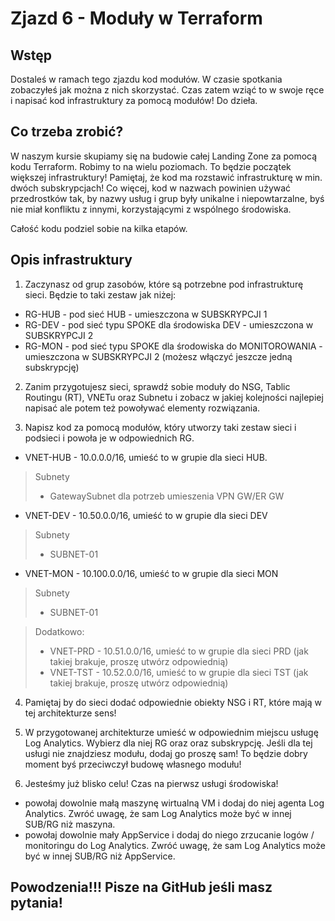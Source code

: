 # Zjazd 6 - Moduły w Terraform

## Wstęp 
Dostaleś w ramach tego zjazdu kod modułów. W czasie spotkania zobaczyłeś jak można z nich skorzystać. Czas zatem wziąć to w swoje ręce i napisać kod infrastruktury za pomocą modułów!  Do dzieła.

## Co trzeba zrobić?

W naszym kursie skupiamy się na budowie całej Landing Zone za pomocą kodu Terraform. Robimy to na wielu poziomach. To będzie początek większej infrastruktury!
Pamiętaj, że kod ma rozstawić infrastrukturę w min. dwóch subskrypcjach! Co więcej, kod w nazwach powinien używać przedrostków tak, by nazwy usług i grup były unikalne i niepowtarzalne, byś nie miał konfliktu z innymi, korzystającymi z wspólnego środowiska.

Całość kodu podziel sobie na kilka etapów.

## Opis infrastruktury
1. Zaczynasz od grup zasobów, które są potrzebne pod infrastrukturę sieci.
Będzie to taki zestaw jak niżej:

* RG-HUB - pod sieć HUB - umieszczona w SUBSKRYPCJI 1
* RG-DEV - pod sieć typu SPOKE dla środowiska DEV - umieszczona w SUBSKRYPCJI 2
* RG-MON - pod sieć typu SPOKE dla środowiska do MONITOROWANIA - umieszczona w SUBSKRYPCJI 2 (możesz włączyć jeszcze jedną subskrypcję)

2. Zanim przygotujesz sieci, sprawdź sobie moduły do NSG, Tablic Routingu (RT), VNETu oraz Subnetu i zobacz w jakiej kolejności najlepiej napisać ale potem też powoływać elementy rozwiązania. 

3. Napisz kod za pomocą modułów, który utworzy taki zestaw sieci i podsieci i powoła je w odpowiednich RG.

* VNET-HUB - 10.0.0.0/16, umieść to w grupie dla sieci HUB.
> Subnety
> * GatewaySubnet dla potrzeb umieszenia VPN GW/ER GW

* VNET-DEV - 10.50.0.0/16, umieść to w grupie dla sieci DEV
> Subnety
> * SUBNET-01

* VNET-MON - 10.100.0.0/16, umieść to w grupie dla sieci MON
> Subnety
> * SUBNET-01

> Dodatkowo:
> * VNET-PRD - 10.51.0.0/16, umieść to w grupie dla sieci PRD (jak takiej brakuje, proszę utwórz odpowiednią)
> * VNET-TST - 10.52.0.0/16, umieść to w grupie dla sieci TST (jak takiej brakuje, proszę utwórz odpowiednią)

4. Pamiętaj by do sieci dodać odpowiednie obiekty NSG i RT, które mają w tej architekturze sens!      

5. W przygotowanej architekturze umieść w odpowiednim miejscu usługę Log Analytics. Wybierz dla niej RG oraz oraz subskrypcję. Jeśli dla tej usługi nie znajdziesz modułu, dodaj go proszę sam!
To będzie dobry moment byś przeciwczył budowę własnego modułu!

6. Jesteśmy już blisko celu! Czas na pierwsz usługi środowiska!
* powołaj dowolnie małą maszynę wirtualną VM i dodaj do niej agenta Log Analytics. Zwróć uwagę, że sam Log Analytics może być w innej SUB/RG niż maszyna.
* powołaj dowolnie mały AppService i dodaj do niego zrzucanie logów / monitoringu do Log Analytics. Zwróć uwagę, że sam Log Analytics może być w innej SUB/RG niż AppService.

## Powodzenia!!! Pisze na GitHub jeśli masz pytania!
